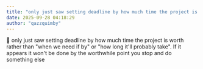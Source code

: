 ```yaml
---
title: "only just saw setting deadline by how much time the project is worth rather than"
date: 2025-09-28 04:18:29
author: "qazzquimby"
---
```


💭 only just saw setting deadline by how much time the project is worth rather than "when we need if by" or "how long it'll probably take". If it appears it won't be done by the worthwhile point you stop and do something else